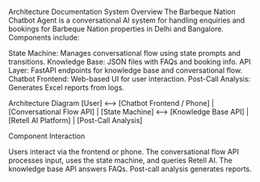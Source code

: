 Architecture Documentation
System Overview
The Barbeque Nation Chatbot Agent is a conversational AI system for handling enquiries and bookings for Barbeque Nation properties in Delhi and Bangalore. Components include:

State Machine: Manages conversational flow using state prompts and transitions.
Knowledge Base: JSON files with FAQs and booking info.
API Layer: FastAPI endpoints for knowledge base and conversational flow.
Chatbot Frontend: Web-based UI for user interaction.
Post-Call Analysis: Generates Excel reports from logs.

Architecture Diagram
[User] <--> [Chatbot Frontend / Phone]
             |
     [Conversational Flow API]
             |
[State Machine] <--> [Knowledge Base API]
             |
       [Retell AI Platform]
             |
     [Post-Call Analysis]

Component Interaction

Users interact via the frontend or phone.
The conversational flow API processes input, uses the state machine, and queries Retell AI.
The knowledge base API answers FAQs.
Post-call analysis generates reports.

